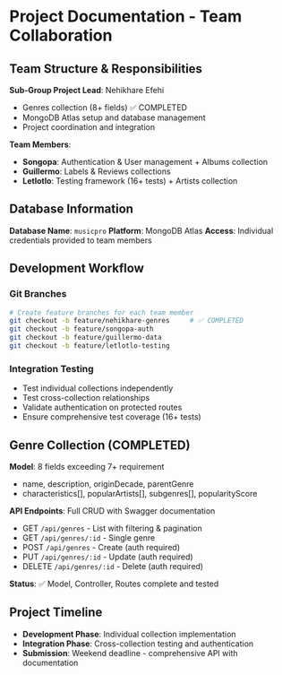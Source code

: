 # Project Documentation - Team Collaboration

## Team Structure & Responsibilities

**Sub-Group Project Lead**: Nehikhare Efehi
- Genres collection (8+ fields) ✅ COMPLETED
- MongoDB Atlas setup and database management
- Project coordination and integration

**Team Members**:
- **Songopa**: Authentication & User management + Albums collection
- **Guillermo**: Labels & Reviews collections  
- **Letlotlo**: Testing framework (16+ tests) + Artists collection

## Database Information

**Database Name**: `musicpro`
**Platform**: MongoDB Atlas
**Access**: Individual credentials provided to team members

## Development Workflow

### Git Branches
```bash
# Create feature branches for each team member
git checkout -b feature/nehikhare-genres     # ✅ COMPLETED
git checkout -b feature/songopa-auth
git checkout -b feature/guillermo-data
git checkout -b feature/letlotlo-testing
```

### Integration Testing
- Test individual collections independently
- Test cross-collection relationships
- Validate authentication on protected routes
- Ensure comprehensive test coverage (16+ tests)

## Genre Collection (COMPLETED)

**Model**: 8 fields exceeding 7+ requirement
- name, description, originDecade, parentGenre
- characteristics[], popularArtists[], subgenres[], popularityScore

**API Endpoints**: Full CRUD with Swagger documentation
- GET `/api/genres` - List with filtering & pagination
- GET `/api/genres/:id` - Single genre
- POST `/api/genres` - Create (auth required)
- PUT `/api/genres/:id` - Update (auth required)
- DELETE `/api/genres/:id` - Delete (auth required)

**Status**: ✅ Model, Controller, Routes complete and tested

## Project Timeline

- **Development Phase**: Individual collection implementation
- **Integration Phase**: Cross-collection testing and authentication
- **Submission**: Weekend deadline - comprehensive API with documentation